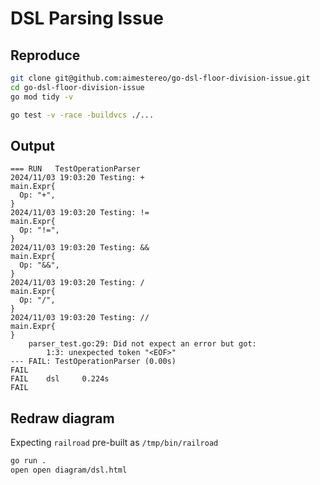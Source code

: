 # DSL Parsing Issue

## Reproduce

```bash
git clone git@github.com:aimestereo/go-dsl-floor-division-issue.git
cd go-dsl-floor-division-issue
go mod tidy -v

go test -v -race -buildvcs ./...
```

## Output

```
=== RUN   TestOperationParser
2024/11/03 19:03:20 Testing: +
main.Expr{
  Op: "+",
}
2024/11/03 19:03:20 Testing: !=
main.Expr{
  Op: "!=",
}
2024/11/03 19:03:20 Testing: &&
main.Expr{
  Op: "&&",
}
2024/11/03 19:03:20 Testing: /
main.Expr{
  Op: "/",
}
2024/11/03 19:03:20 Testing: //
main.Expr{
}
    parser_test.go:29: Did not expect an error but got:
        1:3: unexpected token "<EOF>"
--- FAIL: TestOperationParser (0.00s)
FAIL
FAIL    dsl     0.224s
FAIL

```

## Redraw diagram

Expecting `railroad` pre-built as `/tmp/bin/railroad`

```bash
go run .
open open diagram/dsl.html
```
